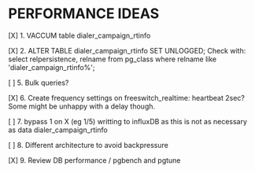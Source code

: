 
# PERFORMANCE IDEAS

[X] 1. VACCUM table dialer_campaign_rtinfo

[X] 2. ALTER TABLE dialer_campaign_rtinfo SET UNLOGGED;
    Check with:
    select relpersistence, relname from pg_class where relname like 'dialer_campaign_rtinfo%';

[ ] 5. Bulk queries?

[X] 6. Create frequency settings on freeswitch_realtime: heartbeat 2sec? Some might be unhappy with a delay though.

[ ] 7. bypass 1 on X (eg 1/5) writting to influxDB as this is not as necessary as data dialer_campaign_rtinfo

[ ] 8. Different architecture to avoid backpressure

[X] 9. Review DB performance / pgbench and pgtune
